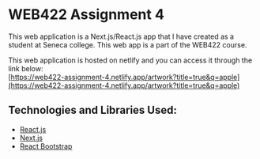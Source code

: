 # WEB422 Assignment 4
This web application is a Next.js/React.js app that I have created as a student at Seneca college. This web app is a part of the WEB422 course.

This web application is hosted on netlify and you can access it through the link below:<br />
[https://web422-assignment-4.netlify.app/artwork?title=true&q=apple](https://web422-assignment-4.netlify.app/artwork?title=true&q=apple)
<br />
## Technologies and Libraries Used:
- [React.js](https://react.dev)
- [Next.js](https://nextjs.org)
- [React Bootstrap](https://react-bootstrap.netlify.app)
